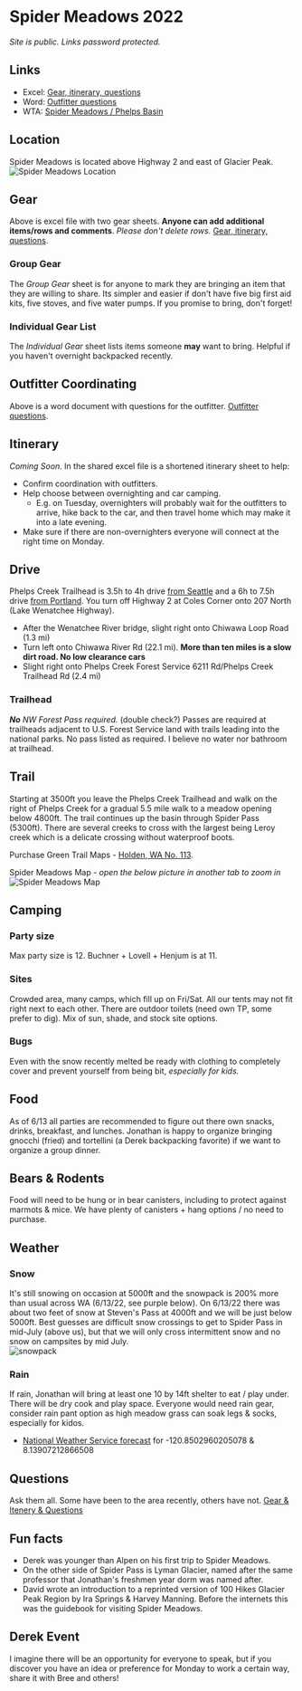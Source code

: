 # Spider Meadows 2022
*Site is public. Links password protected.*

## Links
- Excel: [Gear, itinerary, questions ](https://buchnerfamilycom.sharepoint.com/:x:/g/EZtADW1tT4dJjRaDqz5IcWQBX3YYAoHHYcDG1HGbHLTVbQ?e=7Mk53N)
- Word: [Outfitter questions](https://buchnerfamilycom.sharepoint.com/:w:/g/ESuTTEixMvRCmY3jBDCQCxYBVd54Vm6Ji26DyNGuCKnhQw?e=6Vuypq)
- WTA:  [Spider Meadows / Phelps Basin](https://www.wta.org/go-hiking/hikes/spider-meadows)

## Location
Spider Meadows is located above Highway 2 and east of Glacier Peak.
![Spider Meadows Location](./img/spider-meadows-location.png)

## Gear
Above is excel file with two gear sheets.  **Anyone can add additional items/rows and comments**.  *Please don't delete rows.* [Gear, itinerary, questions](https://buchnerfamilycom.sharepoint.com/:x:/g/EZtADW1tT4dJjRaDqz5IcWQBX3YYAoHHYcDG1HGbHLTVbQ?e=7Mk53N).
### Group Gear
The *Group Gear* sheet is for anyone to mark they are bringing an item that they are willing to share.  Its simpler and easier if don't have five big first aid kits, five stoves, and five water pumps.  If you promise to bring, don't forget!

### Individual Gear List
The *Individual Gear* sheet lists items someone **may** want to bring. Helpful if you haven't overnight backpacked recently. 

## Outfitter Coordinating
Above is a word document with questions for the outfitter.
[Outfitter questions](https://buchnerfamilycom.sharepoint.com/:w:/g/ESuTTEixMvRCmY3jBDCQCxYBVd54Vm6Ji26DyNGuCKnhQw?e=6Vuypq).

## Itinerary
*Coming Soon.* In the shared excel file is a shortened itinerary sheet to help:
- Confirm coordination with outfitters. 
- Help choose between overnighting and car camping.
  - E.g. on Tuesday, overnighters will probably wait for the outfitters to arrive, hike back to the car, and then travel home which may make it into a late evening.
- Make sure if there are non-overnighters everyone will connect at the right time on Monday.

##  Drive
Phelps Creek Trailhead is 3.5h to 4h drive [from Seattle](https://www.google.com/maps/dir/Columbia+City,+Seattle,+WA/Phelps+Creek+Trailhead,+Forest+Road+6200,+Leavenworth,+WA+98826/@47.6254291,-122.5582082,8z/data=!3m1!4b1!4m18!4m17!1m5!1m1!1s0x54906a0c5aa68bb1:0xfa602b48f2068cf8!2m2!1d-122.2869617!2d47.5607961!1m5!1m1!1s0x549b3d4d88aec98d:0x9f81bfbd3b7ab146!2m2!1d-120.835!2d48.0832!2m3!6e0!7e2!8j1655033700!3e0) and a 6h to 7.5h drive [from Portland](https://www.google.com/maps/dir/Portland,+OR/Phelps+Creek+Trailhead,+Forest+Road+6200,+Leavenworth,+WA+98826/@46.7809729,-123.9126411,7z/data=!3m1!4b1!4m18!4m17!1m5!1m1!1s0x54950b0b7da97427:0x1c36b9e6f6d18591!2m2!1d-122.6783853!2d45.515232!1m5!1m1!1s0x549b3d4d88aec98d:0x9f81bfbd3b7ab146!2m2!1d-120.835!2d48.0832!2m3!6e0!7e2!8j1655033700!3e0).  You turn off Highway 2 at Coles Corner onto 207 North (Lake Wenatchee Highway).
- After the Wenatchee River bridge, slight right onto Chiwawa Loop Road (1.3 mi)
- Turn left onto Chiwawa River Rd (22.1 mi). **More than ten miles is a slow dirt road.  No low clearance cars**
- Slight right onto Phelps Creek Forest Service 6211 Rd/Phelps Creek Trailhead Rd (2.4 mi)

### Trailhead
_**No** NW Forest Pass required._ (double check?) Passes are required at trailheads adjacent to U.S. Forest Service land with trails leading into the national parks.  No pass listed as required.  I believe no water nor bathroom at trailhead.

## Trail
Starting at 3500ft you leave the Phelps Creek Trailhead and walk on the right of Phelps Creek for a gradual 5.5 mile walk to a meadow opening below 4800ft.  The trail continues up the basin through Spider Pass (5300ft).  There are several creeks to cross with the largest being Leroy creek which is a delicate crossing without waterproof boots.  

Purchase Green Trail Maps - [Holden, WA No. 113](https://www.mountaineers.org/books/books/holden-wa-no-113-green-trails-maps). 

Spider Meadows Map - *open the below picture in another tab to zoom in*
![Spider Meadows Map](./img/spider-meadows-map.jpeg)

## Camping

### Party size
Max party size is 12.  Buchner + Lovell + Henjum is at 11. 

### Sites
Crowded area, many camps, which fill up on Fri/Sat.  All our tents may not fit right next to each other.  There are outdoor toilets (need own TP, some prefer to dig). Mix of sun, shade, and stock site options.

### Bugs
Even with the snow recently melted be ready with clothing to completely cover and prevent yourself from being bit, *especially for kids.*  

## Food
As of 6/13 all parties are recommended to figure out there own snacks, drinks, breakfast, and lunches.  Jonathan is happy to organize bringing gnocchi (fried) and tortellini (a Derek backpacking favorite) if we want to organize a group dinner.

## Bears & Rodents
Food will need to be hung or in bear canisters, including to protect against marmots & mice.  We have plenty of canisters + hang options / no need to purchase.

## Weather
### Snow
It's still snowing on occasion at 5000ft and the snowpack is 200% more than usual across WA (6/13/22, see purple below).  On 6/13/22 there was about two feet of snow at Steven's Pass at 4000ft and we will be just below 5000ft.  Best guesses are difficult snow crossings to get to Spider Pass in mid-July (above us), but that we will only cross intermittent snow and no snow on campsites by mid July.  
![snowpack](./img/snowpack.png)

### Rain
If rain, Jonathan will bring at least one 10 by 14ft shelter to eat / play under. There will be dry cook and play space.  Everyone would need rain gear, consider rain pant option as high meadow grass can soak legs & socks, especially for kidos.
- [National Weather Service forecast](https://forecast.weather.gov/MapClick.php?lon=-120.8502960205078&lat=48.13907212866508#.YqfM4XbMISE) for -120.8502960205078 & 8.13907212866508

## Questions
Ask them all.  Some have been to the area recently, others have not. [Gear & Itenery & Questions](https://buchnerfamilycom.sharepoint.com/:x:/g/EZtADW1tT4dJjRaDqz5IcWQBX3YYAoHHYcDG1HGbHLTVbQ?e=7Mk53N)

## Fun facts
- Derek was younger than Alpen on his first trip to Spider Meadows.
- On the other side of Spider Pass is Lyman Glacier, named after the same professor that Jonathan's freshmen year dorm was named after.
- David wrote an introduction to a reprinted version of 100 Hikes Glacier Peak Region by Ira Springs & Harvey Manning.  Before the internets this was the guidebook for visiting Spider Meadows.

## Derek Event
I imagine there will be an opportunity for everyone to speak, but if you discover you have an idea or preference for Monday to work a certain way, share it with Bree and others! 